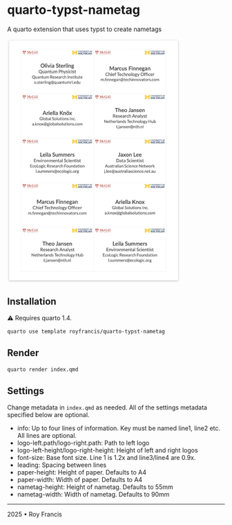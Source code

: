 # quarto-typst-nametag

A quarto extension that uses typst to create nametags

<img src="preview.jpg" width="400px">

## Installation

:warning: Requires quarto 1.4.

```
quarto use template royfrancis/quarto-typst-nametag
```

## Render

```
quarto render index.qmd
```

## Settings

Change metadata in `index.qmd` as needed. All of the settings metadata specified below are optional.

- info: Up to four lines of information. Key must be named line1, line2 etc. All lines are optional.
- logo-left.path/logo-right.path: Path to left logo
- logo-left-height/logo-right-height: Height of left and right logos
- font-size: Base font size. Line 1 is 1.2x and line3/line4 are 0.9x.
- leading: Spacing between lines
- paper-height: Height of paper. Defaults to A4
- paper-width: Width of paper. Defaults to A4
- nametag-height: Height of nametag. Defaults to 55mm
- nametag-width: Width of nametag. Defaults to 90mm

---

2025 • Roy Francis

